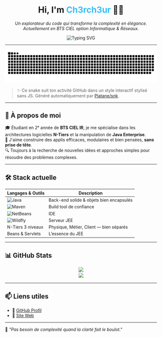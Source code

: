 <h1 align="center">Hi, I'm <span style="color:#38bdf8;">Ch3rch3ur</span> 👨‍💻</h1>

<p align="center">
  <em>Un explorateur du code qui transforme la complexité en élégance.</em><br>
  <em>Actuellement en BTS CIEL option Informatique & Réseaux.</em>
</p>

<div align="center">
  <img src="https://readme-typing-svg.demolab.com?font=Fira+Code&pause=1000&color=38BDF8&width=435&lines=Code+sans+prise+de+t%C3%AAte+;Build.+Test.+Deploy.;Exploring+Java+universes" alt="Typing SVG" />
</div>

---

<p align="center">
  <img src="https://raw.githubusercontent.com/platane/snk/output/github-contribution-grid-snake-dark.svg" alt="animated snake" />
</p>

> ✨ Ce snake suit ton activité GitHub dans un style interactif stylisé sans JS. Généré automatiquement par [Platane/snk](https://github.com/Platane/snk).

---

## 🚀 À propos de moi

🎓 Étudiant en 2ᵉ année de **BTS CIEL IR**, je me spécialise dans les architectures logicielles **N-Tiers** et la manipulation de **Java Enterprise**.  
🧠 J'aime construire des applis efficaces, modulaires et bien pensées, **sans prise de tête**.  
🔍 Toujours à la recherche de nouvelles idées et approches simples pour résoudre des problèmes complexes.

---

## 🛠️ Stack actuelle

| Langages & Outils | Description |
|------------------|-------------|
| ![Java](https://img.shields.io/badge/Java-ED8B00?style=for-the-badge&logo=java&logoColor=white) | Back-end solide & objets bien encapsulés |
| ![Maven](https://img.shields.io/badge/Maven-C71A36?style=for-the-badge&logo=apachemaven&logoColor=white) | Build tool de confiance |
| ![NetBeans](https://img.shields.io/badge/NetBeans-1B6AC6?style=for-the-badge&logo=apachenetbeanside&logoColor=white) | IDE |
| ![Wildfly](https://img.shields.io/badge/Wildfly-000000?style=for-the-badge&logo=wildfly&logoColor=white) | Serveur JEE |
| N-Tiers 3 niveaux | Physique, Métier, Client — bien séparés |
| Beans & Servlets | L’essence du JEE |

---

## 📊 GitHub Stats

<p align="center">
  <img src="https://github-readme-stats.vercel.app/api?username=Ch3rch3ur&show_icons=true&theme=tokyonight&hide_border=true" />
  <br>
  <img src="https://github-readme-stats.vercel.app/api/top-langs/?username=Ch3rch3ur&layout=compact&theme=tokyonight&hide_border=true" />
</p>

---

## 📫 Liens utiles

- 💼 [GitHub Profil](https://github.com/Ch3rch3ur)
- 💼 [Site Web](https://professionnel.hopto.org) 

---

🧬 *"Pas besoin de complexité quand la clarté fait le boulot."*
